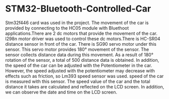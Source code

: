 # STM32-Bluetooth-Controlled-Car
 Stm32f446 card was used in the project. The movement of the car is provided by connecting to the HC05 module with Bluethoot applications.There are 2 dc motors that provide the movement of the car.  l298n motor driver was used to control these dc motors.There is HC-SR04 distance sensor in front of the car. There is SG90 servo motor under this sensor. This servo motor provides 180° movement of the sensor. The sensor collects distance data during this movement. As a result of 180° rotation of the sensor, a total of 500 distance data is obtained. In addition, the speed of the car can be adjusted with the Potentiometer in the car. However, the speed adjusted with the potentiometer may decrease with effects such as friction, so Lm393 speed sensor was used. speed of the car is measured with this sensor. The speed value of the car and the total distance it takes are calculated and reflected on the LCD screen. In addition, we can observe the date and time on the LCD screen.
